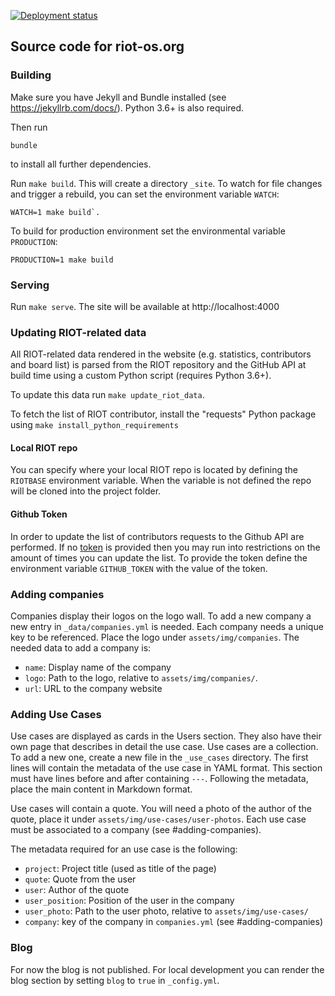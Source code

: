 [![Deployment status][deployment-badge]][deployment-link]

## Source code for riot-os.org

### Building
Make sure you have Jekyll and Bundle installed (see https://jekyllrb.com/docs/).
Python 3.6+ is also required.

Then run

```
bundle
```

to install all further dependencies.

Run `make build`. This will create a directory `_site`. To watch
for file changes and trigger a rebuild, you can set the environment variable
`WATCH`:

```
WATCH=1 make build`.
```

To build for production environment set the environmental variable
`PRODUCTION`:

```
PRODUCTION=1 make build
```

### Serving

Run `make serve`. The site will be available at http://localhost:4000

### Updating RIOT-related data
All RIOT-related data rendered in the website (e.g. statistics,
contributors and board list) is parsed from the RIOT repository and the GitHub
API at build time using a custom Python script (requires Python 3.6+).

To update this data run `make update_riot_data`.

To fetch the list of RIOT contributor, install the "requests" Python package using
`make install_python_requirements`

#### Local RIOT repo
You can specify where your local RIOT repo is located by defining the `RIOTBASE`
environment variable. When the variable is not defined the repo will be cloned
into the project folder.

#### Github Token
In order to update the list of contributors requests to the Github API are performed.
If no [token](https://docs.github.com/en/github/authenticating-to-github/creating-a-personal-access-token)
is provided then you may run into restrictions on the
amount of times you can update the list. To provide the token define the environment
variable `GITHUB_TOKEN` with the value of the token.

### Adding companies
Companies display their logos on the logo wall. To add a new company a new entry
in `_data/companies.yml` is needed. Each company needs a unique key to be
referenced. Place the logo under `assets/img/companies`. The needed data to add
a company is:

- `name`: Display name of the company
- `logo`: Path to the logo, relative to `assets/img/companies/`.
- `url`: URL to the company website

### Adding Use Cases
Use cases are displayed as cards in the Users section. They also have their own
page that describes in detail the use case. Use cases are a collection. To add a
new one, create a new file in the `_use_cases` directory. The first lines will
contain the metadata of the use case in YAML format. This section must have
lines before and after containing `---`. Following the metadata, place the main
content in Markdown format.

Use cases will contain a quote. You will need a photo of the author of the
quote, place it under `assets/img/use-cases/user-photos`. Each use case must be
associated to a company (see #adding-companies).

The metadata required for an use case is the following:

- `project`: Project title (used as title of the page)
- `quote`: Quote from the user
- `user`: Author of the quote
- `user_position`: Position of the user in the company
- `user_photo`: Path to the user photo, relative to `assets/img/use-cases/`
- `company`: key of the company in `companies.yml` (see #adding-companies)

### Blog
For now the blog is not published. For local development you can render the blog
section by setting `blog` to `true` in `_config.yml`.

[deployment-badge]: https://github.com/RIOT-OS/riot-os.org/actions/workflows/deployment.yml/badge.svg
[deployment-link]: https://github.com/RIOT-OS/riot-os.org/actions/workflows/deployment.yml
